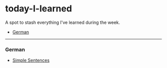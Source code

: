 # today-I-learned

A spot to stash everything I've learned during the week.

- [German](#german)

---

### German

- [Simple Sentences](german/simple-sentences.md)
